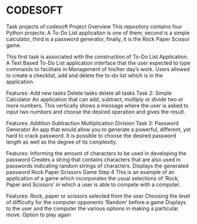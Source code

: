 # CODESOFT
Task projects of codesoft
Project Overview
This repository contains four Python projects: A To-Do List application is one of them; second is a simple calculator, third is a password generator, finally, it is the Rock Paper Scissor game.

This first task is associated with the construction of To-Do List Application.
A Text Based To-Do List application interface that the user expected to type commands to facilitate in Management of his/her day’s work. Users allowed to create a checklist, add and delete the to-do list which is in the application.

Features:
Add new tasks
Delete tasks
delete all tasks
Task 2: Simple Calculator
An application that can add, subtract, multiply or divide two or more numbers. This vertically shows a message where the user is asked to input two numbers and choose the desired operation and gives the result.

Features:
Addition
Subtraction
Multiplication
Division
Task 3: Password Generator
An app that would allow you to generate a powerful, different, yet hard to crack password. It is possible to choose the desired password length as well as the degree of its complexity.

Features:
Informing the amount of characters to be used in developing the password
Creates a string that contains characters that are also used in passwords indicating random strings of characters.
Displays the generated password
Rock Paper Scissors Game Step 4
This is an example of an application of a game which incorporates the usual selections of ‘Rock, Paper and Scissors’ in which a user is able to compete with a computer.

Features:
Rock, paper or scissors selected from the user
Choosing the level of difficulty for the computer opponents ‘Random’ before a game
Displays to the user and the computer the various options in making a particular move.
Option to play again
